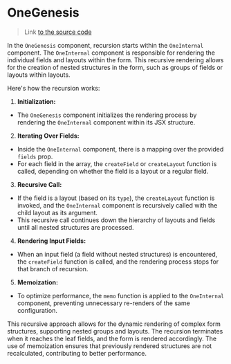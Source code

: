 # OneGenesis

> Link [to the source code](../../src/components/One/components/OneGenesis/OneGenesis.tsx)

In the `OneGenesis` component, recursion starts within the `OneInternal` component. The `OneInternal` component is responsible for rendering the individual fields and layouts within the form. This recursive rendering allows for the creation of nested structures in the form, such as groups of fields or layouts within layouts.

Here's how the recursion works: 

1. **Initialization:**  

- The `OneGenesis` component initializes the rendering process by rendering the `OneInternal` component within its JSX structure. 

2. **Iterating Over Fields:**  

- Inside the `OneInternal` component, there is a mapping over the provided `fields` prop. 
- For each field in the array, the `createField` or `createLayout` function is called, depending on whether the field is a layout or a regular field. 

3. **Recursive Call:**  

- If the field is a layout (based on its `type`), the `createLayout` function is invoked, and the `OneInternal` component is recursively called with the child layout as its argument.
- This recursive call continues down the hierarchy of layouts and fields until all nested structures are processed. 

4. **Rendering Input Fields:**  

- When an input field (a field without nested structures) is encountered, the `createField` function is called, and the rendering process stops for that branch of recursion. 

5. **Memoization:**  

- To optimize performance, the `memo` function is applied to the `OneInternal` component, preventing unnecessary re-renders of the same configuration.

This recursive approach allows for the dynamic rendering of complex form structures, supporting nested groups and layouts. The recursion terminates when it reaches the leaf fields, and the form is rendered accordingly. The use of memoization ensures that previously rendered structures are not recalculated, contributing to better performance.
